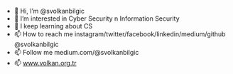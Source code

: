 - 👋 Hi, I’m @svolkanbilgic
- 👀 I’m interested in Cyber Security n Information Security
- 🌱 I keep learning about CS
- 📫 How to reach me instagram/twitter/facebook/linkedin/medium/github @svolkanbilgic 
- 📫 Follow me medium.com/@svolkanbilgic
- 📫 www.volkan.org.tr

<!---
svolkanbilgic/svolkanbilgic is a ✨ special ✨ repository because its `README.md` (this file) appears on your GitHub profile.
You can click the Preview link to take a look at your changes.
--->
